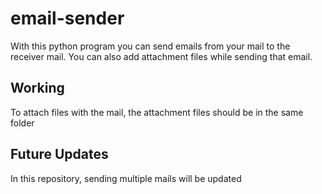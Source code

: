 # email-sender
With this python program you can send emails from your mail to the receiver mail. You can also add attachment files while sending that email.
<h2>Working</h2>
<p>To attach files with the mail, the attachment files should be in the same folder</p>
<h2>Future Updates </h2>
<p>In this repository, sending multiple mails will be updated</p>
